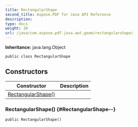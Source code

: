 ```yaml
---
title: RectangularShape
second_title: Aspose.PDF for Java API Reference
description: 
type: docs
weight: 10
url: /java/com.aspose.pdf.java.awt.geom/rectangularshape/
---
```

**Inheritance:**
java.lang.Object
```
public class RectangularShape
```
## Constructors

| Constructor | Description |
| --- | --- |
| [RectangularShape()](#RectangularShape--) |  |
### RectangularShape() {#RectangularShape--}
```
public RectangularShape()
```


